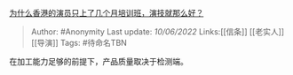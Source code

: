 [为什么香港的演员只上了几个月培训班，演技就那么好？](https://www.zhihu.com/question/536545555/answer/2521212823)

> Author: #Anonymity 
> Last update: *10/06/2022* 
> Links:[[信条]] [[老实人]] [[导演]]
> Tags: #待命名TBN 

在加工能力足够的前提下，产品质量取决于检测端。